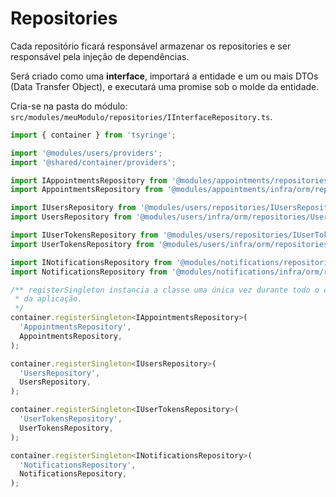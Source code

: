 # Repositories

Cada repositório ficará responsável armazenar os repositories e ser responsável pela injeção de dependências.

Será criado como uma **interface**, importará a entidade e um ou mais DTOs (Data Transfer Object), e executará uma promise sob o molde da entidade.

Cria-se na pasta do módulo: `src/modules/meuModulo/repositories/IInterfaceRepository.ts`.

```js
import { container } from 'tsyringe';

import '@modules/users/providers';
import '@shared/container/providers';

import IAppointmentsRepository from '@modules/appointments/repositories/IAppointmentsRepository';
import AppointmentsRepository from '@modules/appointments/infra/orm/repositories/AppointmentsRepository';

import IUsersRepository from '@modules/users/repositories/IUsersRepository';
import UsersRepository from '@modules/users/infra/orm/repositories/UsersRepository';

import IUserTokensRepository from '@modules/users/repositories/IUserTokensRepository';
import UserTokensRepository from '@modules/users/infra/orm/repositories/UserTokensRepository';

import INotificationsRepository from '@modules/notifications/repositories/INotificationsRepository';
import NotificationsRepository from '@modules/notifications/infra/orm/repositories/NotificationsRepository';

/** registerSingleton instancia a classe uma única vez durante todo o ciclo de vida
 * da aplicação.
 */
container.registerSingleton<IAppointmentsRepository>(
  'AppointmentsRepository',
  AppointmentsRepository,
);

container.registerSingleton<IUsersRepository>(
  'UsersRepository',
  UsersRepository,
);

container.registerSingleton<IUserTokensRepository>(
  'UserTokensRepository',
  UserTokensRepository,
);

container.registerSingleton<INotificationsRepository>(
  'NotificationsRepository',
  NotificationsRepository,
);


```
